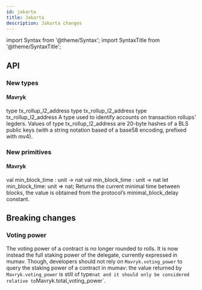 ```yaml
---
id: jakarta
title: Jakarta
description: Jakarta changes
---
```


import Syntax from '@theme/Syntax';
import SyntaxTitle from '@theme/SyntaxTitle';

## API

### New types

#### Mavryk
<SyntaxTitle syntax="pascaligo">
type tx_rollup_l2_address
</SyntaxTitle>
<SyntaxTitle syntax="cameligo">
type tx_rollup_l2_address
</SyntaxTitle>

<SyntaxTitle syntax="jsligo">
type tx_rollup_l2_address
</SyntaxTitle>
A type used to identify accounts on transaction rollups’ legders. Values of type tx_rollup_l2_address are 20-byte hashes of a BLS public keys (with a string notation based of a base58 encoding, prefixed with mv4).

### New primitives

#### Mavryk


<SyntaxTitle syntax="pascaligo">
val min_block_time : unit -> nat
</SyntaxTitle>
<SyntaxTitle syntax="cameligo">
val min_block_time : unit -> nat
</SyntaxTitle>

<SyntaxTitle syntax="jsligo">
let min_block_time: unit => nat;
</SyntaxTitle>
Returns the current minimal time between blocks, the value is obtained from the protocol’s minimal_block_delay constant.

## Breaking changes

### Voting power

The voting power of a contract is no longer rounded to rolls. It is now instead the full staking power of the delegate, currently expressed in mumav. Though, developers should not rely on `Mavryk.voting_power` to query the staking power of a contract in mumav: the value returned by `Mavryk.voting_power` is still of type` nat and it should only be considered relative to `Mavryk.total_voting_power`.  
